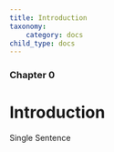 ```yaml
---
title: Introduction
taxonomy:
    category: docs
child_type: docs
---
```


### Chapter 0

# Introduction

Single Sentence
